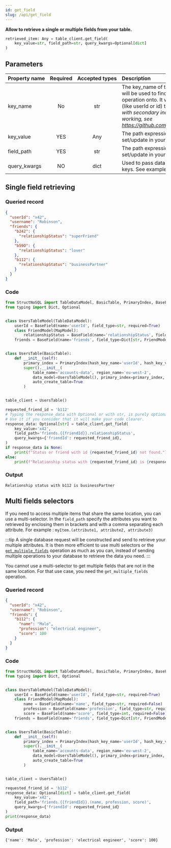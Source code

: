 ```yaml
---
id: get_field
slug: /api/get_field
---
```


**Allow to retrieve a single or multiple fields from your table.**

```python
retrieved_item: Any = table_client.get_field(
    key_value=str, field_path=str, query_kwargs=Optional[dict]
)
```

## Parameters

| Property&nbsp;name | Required | Accepted&nbsp;types | Description |
| ------------------ | :------: | :-----------------: | :---------- |
| key_name      | No       | str  | The key\_name of the primary or secondary index that will be used to find the record you want to perform the operation onto. It will usually be the primary index field (like userId or id) that you defined. _Note : The selection with secondary indexes is still in Beta and not fully working, see https://github.com/Robinson04/StructNoSQL/issues/10_
| key_value     | YES      | Any  | The path expression to target the attribute to set/update in your record. See [Field path selectors](../basics/field_path_selectors.md)
| field_path    | YES      | str  | The path expression to target the attribute to set/update in your record. See [Field path selectors](../basics/field_path_selectors.md)
| query_kwargs  | NO       | dict | Used to pass data to populate a field_path that contains keys. See example below :


## Single field retrieving

### Queried record
```json
{
  "userId": "x42",
  "username": "Robinson",
  "friends": {
    "b242": {
      "relationshipStatus": "superFriend"
    },
    "b59O": {
      "relationshipStatus": "lover"
    },
    "b112": {
      "relationshipStatus": "businessPartner"
    }
  }
}
```

### Code
```python
from StructNoSQL import TableDataModel, BasicTable, PrimaryIndex, BaseField, MapModel
from typing import Dict, Optional


class UsersTableModel(TableDataModel):
    userId = BaseField(name='userId', field_type=str, required=True)
    class FriendModel(MapModel):
        relationshipStatus = BaseField(name='relationshipStatus', field_type=str, required=False)
    friends = BaseField(name='friends', field_type=Dict[str, FriendModel], key_name='friendId', required=False)


class UsersTable(BasicTable):
    def __init__(self):
        primary_index = PrimaryIndex(hash_key_name='userId', hash_key_variable_python_type=str)
        super().__init__(
            table_name='accounts-data', region_name='eu-west-2',
            data_model=UsersTableModel(), primary_index=primary_index,
            auto_create_table=True
        )


table_client = UsersTable()

requested_friend_id = 'b112'
# Typing the response_data with Optional or with str, is purely optional.
# Use it if you consider that it will make your code clearer.
response_data: Optional[str] = table_client.get_field(
    key_value='x42',
    field_path='friends.{{friendId}}.relationshipStatus',
    query_kwargs={'friendId': requested_friend_id},
)
if response_data is None:
    print(f"Status or friend with id {requested_friend_id} not found.")
else:
    print(f"Relationship status with {requested_friend_id} is {response_data}")
```

### Output
```
Relationship status with b112 is businessPartner
```
        

## Multi fields selectors

If you need to access multiple items that share the same location, you can use a multi-selector. In the ```field_path```
specify the attributes you want to retrieved by enclosing them in brackets and with a comma separating each attribute.
For example : ```myItem.(attribute1, attribute2, attribute3)```

:::tip
A single database request will be constructed and send to retrieve your multiple attributes. It is then more efficient 
to use multi selectors or the [```get_multiple_fields```](./get_multiple_fields) operation as much as you can, instead of sending multiple 
operations to your database to retrieve the data you need.
:::

You cannot use a multi-selector to get multiple fields that are not in the same location. For that use case, you need
the ```get_multiple_fields``` operation.



### Queried record
```json
{
  "userId": "x42",
  "username": "Robinson",
  "friends": {
    "b112": {
      "name": "Malo",
      "profession": "electrical engineer",
      "score": 100
    }
  }
}
```

### Code
```python
from StructNoSQL import TableDataModel, BasicTable, PrimaryIndex, BaseField, MapModel
from typing import Dict, Optional


class UsersTableModel(TableDataModel):
    userId = BaseField(name='userId', field_type=str, required=True)
    class FriendModel(MapModel):
        name = BaseField(name='name', field_type=str, required=False)
        profession = BaseField(name='profession', field_type=str, required=False)
        score = BaseField(name='score', field_type=int, required=False)
    friends = BaseField(name='friends', field_type=Dict[str, FriendModel], key_name='friendId', required=False)


class UsersTable(BasicTable):
    def __init__(self):
        primary_index = PrimaryIndex(hash_key_name='userId', hash_key_variable_python_type=str)
        super().__init__(
            table_name='accounts-data', region_name='eu-west-2',
            data_model=UsersTableModel(), primary_index=primary_index,
            auto_create_table=True
        )


table_client = UsersTable()

requested_friend_id = 'b112'
response_data: Optional[dict] = table_client.get_field(
    key_value='x42',
    field_path='friends.{{friendId}}.(name, profession, score)',
    query_kwargs={'friendId': requested_friend_id}
)
print(response_data)

```

### Output
```
{'name': 'Malo', 'profession': 'electrical engineer', 'score': 100}
```
        
 